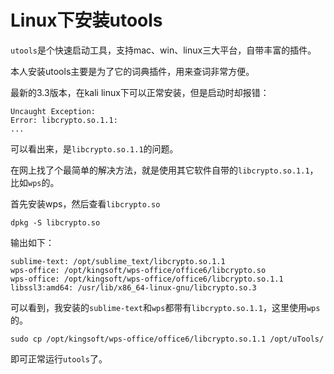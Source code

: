 # Linux下安装utools

`utools`是个快速启动工具，支持mac、win、linux三大平台，自带丰富的插件。

本人安装utools主要是为了它的词典插件，用来查词非常方便。

最新的3.3版本，在kali linux下可以正常安装，但是启动时却报错：
```
Uncaught Exception:
Error: libcrypto.so.1.1:
...
```
可以看出来，是`libcrypto.so.1.1`的问题。

在网上找了个最简单的解决方法，就是使用其它软件自带的`libcrypto.so.1.1`，比如`wps`的。

首先安装wps，然后查看`libcrypto.so`

```
dpkg -S libcrypto.so
```
输出如下：
```
sublime-text: /opt/sublime_text/libcrypto.so.1.1
wps-office: /opt/kingsoft/wps-office/office6/libcrypto.so
wps-office: /opt/kingsoft/wps-office/office6/libcrypto.so.1.1
libssl3:amd64: /usr/lib/x86_64-linux-gnu/libcrypto.so.3

```
可以看到，我安装的`sublime-text`和`wps`都带有`libcrypto.so.1.1`，这里使用`wps`的。

```
sudo cp /opt/kingsoft/wps-office/office6/libcrypto.so.1.1 /opt/uTools/
```

即可正常运行`utools`了。
